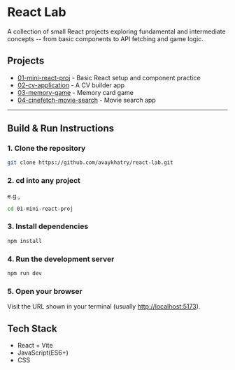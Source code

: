# React Lab

A collection of small React projects exploring fundamental and intermediate concepts -- from basic components to API fetching and game logic.

## Projects
- [01-mini-react-proj](./01-mini-react-proj) - Basic React setup and component practice
- [02-cv-application](./02-cv-application) - A CV builder app
- [03-memory-game](./03-memory-game) - Memory card game
- [04-cinefetch-movie-search](./04-cinefetch-movie-search) - Movie search app

---

## Build & Run Instructions

### 1. Clone the repository
```bash
git clone https://github.com/avaykhatry/react-lab.git
```

### 2. cd into any project
e.g.,
```bash
cd 01-mini-react-proj
```

### 3. Install dependencies
```bash
npm install
```

### 4. Run the development server
```bash
npm run dev
```

### 5. Open your browser
Visit the URL shown in your terminal (usually [http://localhost:5173](http://localhost:5173)).

## Tech Stack
- React + Vite
- JavaScript(ES6+)
- CSS
